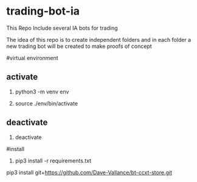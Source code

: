 # trading-bot-ia
This Repo Include several IA bots for trading

The idea of this repo is to create independent folders and in each folder a new trading bot will be created to make proofs of concept

#virtual environment

## activate

1)  python3 -m venv env

2) source ./env/bin/activate


## deactivate

1) deactivate

#install

1) pip3 install -r requirements.txt


pip3 install git+https://github.com/Dave-Vallance/bt-ccxt-store.git